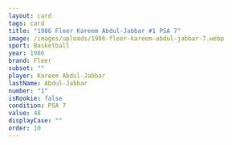 ```yaml
---
layout: card
tags: card
title: "1986 Fleer Kareem Abdul-Jabbar #1 PSA 7"
image: /images/uploads/1986-fleer-kareem-abdul-jabbar-7.webp
sport: Basketball
year: 1986
brand: Fleer
subset: ""
player: Kareem Abdul-Jabbar
lastName: Abdul-Jabbar
number: "1"
isRookie: false
condition: PSA 7
value: 48
displayCase: ""
order: 10
---
```

